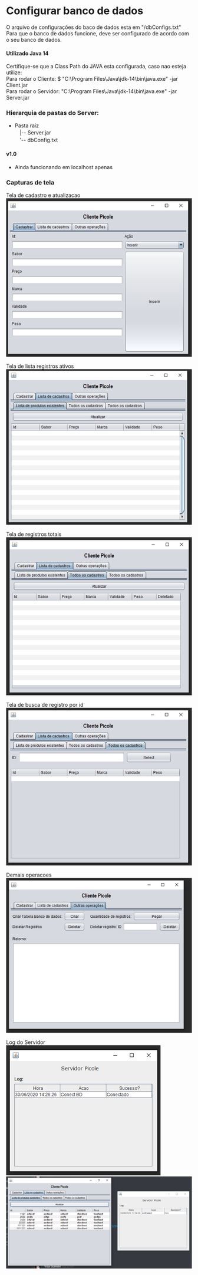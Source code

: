 # Configurar banco de dados

O arquivo de configurações do baco de dados esta em "/dbConfigs.txt"  
Para que o banco de dados funcione, deve ser configurado de acordo com o seu banco de dados.

#### Utilizado Java 14

Certifique-se que a Class Path do JAVA esta configurada, caso nao esteja utilize:  
Para rodar o Cliente: $ "C:\Program Files\Java\jdk-14\bin\java.exe" -jar Client.jar  
Para rodar o Servidor: "C:\Program Files\Java\jdk-14\bin\java.exe" -jar Server.jar  

### Hierarquia de pastas do Server:  
- Pasta raiz  
ㅤ|-- Server.jar  
ㅤ'-- dbConfig.txt  

#### v1.0  
- Ainda funcionando em localhost apenas  

### Capturas de tela  
Tela de cadastro e atualizacao  
![Cadastro](prints/Cadastro-e-Atualizar.png)  

Tela de lista registros ativos  
![lista registros ativos](prints/Lista-cadastrados-ativos.png)  

Tela de registros totais  
![registros totais](prints/Lista-todos-registros.png)  

Tela de busca de registro por id  
![busca por id](prints/Pesquisa-por-id.png)  

Demais operacoes  
![demais operacoes](prints/Demais-operacoes.png)

Log do Servidor  
![Log1](prints/Server1.png)  ![log2](prints/Server2.png)
